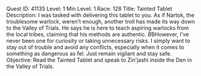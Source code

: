 Quest ID: 41135
Level: 1
Min Level: 1
Race: 128
Title: Tainted Tablet
Description: I was tasked with delivering this tablet to you. As if Nartok, the troublesome warlock, weren't enough, another troll has made its way down to the Valley of Trials. He says he is here to teach aspiring warlocks from the local tribes, claiming that his methods are authentic. $B$BHowever, I've never been one for curiosity or taking unnecessary risks. I simply want to stay out of trouble and avoid any conflicts, especially when it comes to something as dangerous as fel. Just remain vigilant and stay safe.
Objective: Read the Tainted Tablet and speak to Zin'jashi inside the Den in the Valley of Trials.
